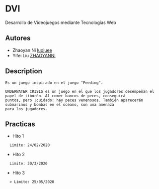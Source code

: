 # DVI
Desarrollo de Videojuegos mediante Tecnologías Web

## Autores
* Zhaoyan Ni [luojuee](https://github.com/luojuee)
* Yifei Liu [ZHAOYANNI](https://github.com/ZHAOYANNI)

## Description
```
Es un juego inspirado en el juego "Feeding".

UNDERWATER CRISIS es un juego en el que los jugadores desempeñan el papel de tiburón. Al comer bancos de peces, conseguirá
puntos, pero ¡cuidado! hay peces venenosos. También aparecerán submarinos y bombas en el océano, son una amenaza
para los jugadores. 
```

## Practicas
* Hito 1
```
  Limite: 24/02/2020
```
* Hito 2
```
  Limite: 30/3/2020
```
* Hito 3
```
  > Limite: 25/05/2020
```
